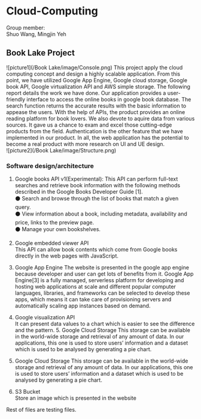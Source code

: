 # Cloud-Computing
Group member:  
Shuo Wang, Mingjin Yeh
## Book Lake Project
![picture1](/Book Lake/image/Console.png)
This project apply the cloud computing concept and design a highly scalable application. From this point, we have utilized Google App Engine, Google cloud storage, Google book API, Google virtualization API and AWS simple storage. The following report details the work we have done. Our application provides a user-friendly interface to access the online books in google book database. The search function returns the accurate results with the basic information to appease the users. With the help of APIs, the product provides an online reading platform for book lovers. We also devote to aquire data from various sources. It gave us a chance to exam and excel those cutting-edge products from the field. Authentication is the other feature that we have implemented in our product. In all, the web application has the potential to become a real product with more research on UI and UE design.  
![picture2](/Book Lake/image/Structure.png)
### Software design/architecture
1. Google books API v1(Experimental):
This API can perform full-text searches and retrieve book information with the following methods described in the Google Books Developer Guide [1].  
⚫ Search and browse through the list of books that match a given query.  
⚫ View information about a book, including metadata, availability and price, links to the
preview page.  
⚫ Manage your own bookshelves.  
2. Google embedded viewer API  
This API can allow book contents which come from Google books directly in the web pages with JavaScript.
3. Google App Engine
The website is presented in the google app engine because developer and user can get lots of benefits from it. Google App Engine[3] is a fully managed, serverless platform for developing and hosting web applications at scale and different popular computer languages, libraries, and frameworks can be selected to develop these apps, which means it can take care of provisioning servers and automatically scaling app instances based on demand.  
4. Google visualization API  
It can present data values to a chart which is easier to see the difference and the pattern. 5. Google Cloud Storage
This storage can be available in the world-wide storage and retrieval of any amount of data. In our applications, this one is used to store users’ information and a dataset which is used to be analysed by generating a pie chart.  

5. Google Cloud Storage
This storage can be available in the world-wide storage and retrieval of any amount of data. In our applications, this one is used to store users’ information and a dataset which is used to be analysed by generating a pie chart.  

6. S3 Bucket  
Store an image which is presented in the website

Rest of files are testing files.
 
